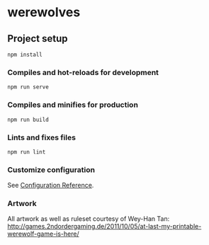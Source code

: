 # werewolves

## Project setup
```
npm install
```

### Compiles and hot-reloads for development
```
npm run serve
```

### Compiles and minifies for production
```
npm run build
```

### Lints and fixes files
```
npm run lint
```

### Customize configuration
See [Configuration Reference](https://cli.vuejs.org/config/).

### Artwork
All artwork as well as ruleset courtesy of Wey-Han Tan: http://games.2ndordergaming.de/2011/10/05/at-last-my-printable-werewolf-game-is-here/
